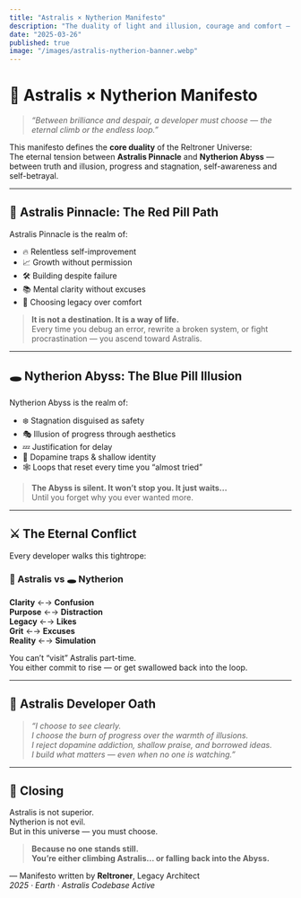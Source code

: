 ```yaml
---
title: "Astralis × Nytherion Manifesto"
description: "The duality of light and illusion, courage and comfort — a philosophical foundation of Reltroner Studio."
date: "2025-03-26"
published: true
image: "/images/astralis-nytherion-banner.webp"
---
```


# 🌌 Astralis × Nytherion Manifesto

> _“Between brilliance and despair, a developer must choose — the eternal climb or the endless loop.”_

This manifesto defines the **core duality** of the Reltroner Universe:  
The eternal tension between **Astralis Pinnacle** and **Nytherion Abyss** —  
between truth and illusion, progress and stagnation, self-awareness and self-betrayal.

---

## 🔺 Astralis Pinnacle: The Red Pill Path

Astralis Pinnacle is the realm of:

- 🔥 Relentless self-improvement  
- 📈 Growth without permission  
- 🛠️ Building despite failure  
- 📚 Mental clarity without excuses  
- 🧭 Choosing legacy over comfort

> **It is not a destination. It is a way of life.**  
> Every time you debug an error, rewrite a broken system, or fight procrastination — you ascend toward Astralis.

---

## 🕳️ Nytherion Abyss: The Blue Pill Illusion

Nytherion Abyss is the realm of:

- ❄️ Stagnation disguised as safety  
- 🎭 Illusion of progress through aesthetics  
- 💤 Justification for delay  
- 🧊 Dopamine traps & shallow identity  
- 🕸️ Loops that reset every time you “almost tried”

> **The Abyss is silent. It won’t stop you. It just waits...**  
> Until you forget why you ever wanted more.

---

## ⚔️ The Eternal Conflict

Every developer walks this tightrope:

### 🔺 Astralis vs 🕳️ Nytherion

**Clarity** ←→ **Confusion**  
**Purpose** ←→ **Distraction**  
**Legacy** ←→ **Likes**  
**Grit** ←→ **Excuses**  
**Reality** ←→ **Simulation**


You can’t “visit” Astralis part-time.  
You either commit to rise — or get swallowed back into the loop.

---

## 🧠 Astralis Developer Oath

> _“I choose to see clearly.  
> I choose the burn of progress over the warmth of illusions.  
> I reject dopamine addiction, shallow praise, and borrowed ideas.  
> I build what matters — even when no one is watching.”_

---

## 💫 Closing

Astralis is not superior.  
Nytherion is not evil.  
But in this universe — you must choose.

> **Because no one stands still.  
> You’re either climbing Astralis… or falling back into the Abyss.**

— Manifesto written by **Reltroner**, Legacy Architect  
_2025 · Earth · Astralis Codebase Active_
